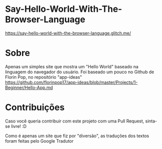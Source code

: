 # Say-Hello-World-With-The-Browser-Language

https://say-hello-world-with-the-browser-language.glitch.me/

# Sobre
Apenas um simples site que mostra um "Hello World" baseado na linguagem do navegador do usuário. Foi baseado um pouco no Github de Florin Pop, no repositório "app-ideas"           
https://github.com/florinpop17/app-ideas/blob/master/Projects/1-Beginner/Hello-App.md


 # Contribuições
 Caso você queria contribuir com este projeto com uma Pull Request, sinta-se livre! :D


Como é apenas um site que fiz por "diversão", as traduções dos textos foram feitas pelo Google Tradutor
